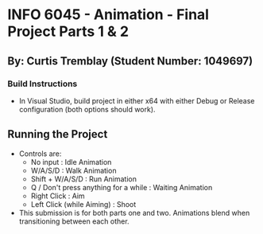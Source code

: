# INFO 6045 - Animation - Final Project Parts 1 & 2
## By: Curtis Tremblay (Student Number: 1049697)


### Build Instructions
- In Visual Studio, build project in either x64 with either Debug or Release configuration (both options should work).

## Running the Project
- Controls are:
    - No input : Idle Animation
    - W/A/S/D : Walk Animation
    - Shift + W/A/S/D : Run Animation
    - Q / Don't press anything for  a while : Waiting Animation
    - Right Click : Aim
    - Left Click (while Aiming) : Shoot
- This submission is for both parts one and two. Animations blend when transitioning between each other.